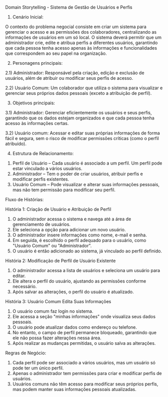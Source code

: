 Domain Storytelling - Sistema de Gestão de Usuários e Perfis

1) Cenário Inicial:

O contexto do problema negocial consiste em criar um sistema para gerenciar o acesso e as permissões dos colaboradores, centralizando as informações de usuários em um só local. O sistema deverá permitir que um administrador crie, edite e atribua perfis a diferentes usuários, garantindo que cada pessoa tenha acesso apenas às informações e funcionalidades que correspondem ao seu papel na organização.

2) Personagens principais:

2.1) Administrador: Responsável pela criação, edição e exclusão de usuários, além de atribuir ou modificar seus perfis de acesso.

2.2) Usuário Comum: Um colaborador que utiliza o sistema para visualizar e gerenciar seus próprios dados pessoais (exceto a atribuição de perfil).


3) Objetivos principais:

3.1) Administrador: Gerenciar eficientemente os usuários e seus perfis, garantindo que os dados estejam organizados e que cada pessoa tenha acesso às informações certas.

3.2) Usuário comum: Acessar e editar suas próprias informações de forma fácil e segura, sem o risco de modificar permissões críticas (como o perfil atribuído).


4) Estrutura de Relacionamento:

1. Perfil de Usuário – Cada usuário é associado a um perfil. Um perfil pode estar vinculado a vários usuários.
2. Administrador – Tem o poder de criar usuários, atribuir perfis e modificar perfis existentes.
3. Usuário Comum – Pode visualizar e alterar suas informações pessoais, mas não tem permissão para modificar seu perfil.


Fluxo de Histórias:

História 1: Criação de Usuário e Atribuição de Perfil

1. O administrador acessa o sistema e navega até a área de gerenciamento de usuários.
2. Ele seleciona a opção para adicionar um novo usuário.
3. O administrador insere informações como nome, e-mail e senha.
4. Em seguida, é escolhido o perfil adequado para o usuário, como "Usuário Comum" ou "Administrador".
5. O usuário é então adicionado ao sistema, já vinculado ao perfil definido.


História 2: Modificação de Perfil de Usuário Existente

1. O administrador acessa a lista de usuários e seleciona um usuário para editar.
2. Ele altera o perfil do usuário, ajustando as permissões conforme necessário.
3. Após salvar as alterações, o perfil do usuário é atualizado.


História 3: Usuário Comum Edita Suas Informações

1. O usuário comum faz login no sistema.
2. Ele acessa a seção "minhas informações" onde visualiza seus dados pessoais.
3. O usuário pode atualizar dados como endereço ou telefone.
4. No entanto, o campo de perfil permanece bloqueado, garantindo que ele não possa fazer alterações nessa área.
5. Após realizar as mudanças permitidas, o usuário salva as alterações.

Regras de Negócio:

1. Cada perfil pode ser associado a vários usuários, mas um usuário só pode ter um único perfil.
2. Apenas o administrador tem permissões para criar e modificar perfis de usuários.
3. Usuários comuns não têm acesso para modificar seus próprios perfis, mas podem manter suas informações pessoais atualizadas.